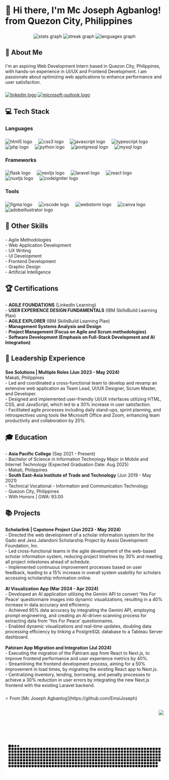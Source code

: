 <h1 align="left">👋 Hi there, I'm Mc Joseph Agbanlog! from Quezon City, Philippines</h1>

###

<div align="center">
  <img src="https://github-readme-stats.vercel.app/api?username=EmsiJoseph&hide_title=true&hide_rank=false&show_icons=true&include_all_commits=true&count_private=true&disable_animations=false&theme=nightowl&locale=en&hide_border=true" height="150" alt="stats graph"  />
  <img src="https://streak-stats.demolab.com?user=EmsiJoseph&locale=en&mode=daily&theme=nightowl&hide_border=true&border_radius=5" height="150" alt="streak graph"  />
  <img src="https://github-readme-stats.vercel.app/api/top-langs?username=EmsiJoseph&locale=en&hide_title=true&layout=compact&card_width=320&langs_count=5&theme=nightowl&hide_border=true" height="150" alt="languages graph"  />
</div>

###

<h2 align="left">🚀 About Me</h2>

###

<p align="left">I'm an aspiring Web Development Intern based in Quezon City, Philippines, with hands-on experience in UI/UX and Frontend Development. I am passionate about optimizing web applications to enhance performance and user satisfaction.</p>

###

<div align="left">
  <a href="https://www.linkedin.com/in/mcagbanlog/"><img src="https://raw.githubusercontent.com/maurodesouza/profile-readme-generator/master/src/assets/icons/social/linkedin/default.svg" width="52" height="40" alt="linkedin logo" /></a>
  <a href="mailto:mcagbanlog@outlook.com"><img src="https://raw.githubusercontent.com/maurodesouza/profile-readme-generator/master/src/assets/icons/social/microsoft-outlook/default.svg" width="52" height="40" alt="microsoft-outlook logo" /></a>
</div>

###

<h2 align="left">💻 Tech Stack</h2>

###

<h3 align="left">Languages</h3>

###

<div align="left">
  <img src="https://skillicons.dev/icons?i=html" height="40" alt="html5 logo"  />
  <img width="12" />
  <img src="https://skillicons.dev/icons?i=css" height="40" alt="css3 logo"  />
  <img width="12" />
  <img src="https://skillicons.dev/icons?i=js" height="40" alt="javascript logo"  />
  <img width="12" />
  <img src="https://skillicons.dev/icons?i=ts" height="40" alt="typescript logo"  />
  <img width="12" />
  <img src="https://cdn.simpleicons.org/php/777BB4" height="40" alt="php logo"  />
  <img width="12" />
  <img src="https://cdn.simpleicons.org/python/3776AB" height="40" alt="python logo"  />
  <img width="12" />
  <img src="https://cdn.jsdelivr.net/gh/devicons/devicon/icons/postgresql/postgresql-original.svg" height="40" alt="postgresql logo"  />
  <img width="12" />
  <img src="https://skillicons.dev/icons?i=mysql" height="40" alt="mysql logo"  />
</div>

###

<h3 align="left">Frameworks</h3>

###

<div align="left">
  <img src="https://skillicons.dev/icons?i=flask" height="40" alt="flask logo"  />
  <img width="12" />
  <img src="https://skillicons.dev/icons?i=nextjs" height="40" alt="nextjs logo"  />
  <img width="12" />
  <img src="https://skillicons.dev/icons?i=laravel" height="40" alt="laravel logo"  />
  <img width="12" />
  <img src="https://skillicons.dev/icons?i=react" height="40" alt="react logo"  />
  <img width="12" />
  <img src="https://skillicons.dev/icons?i=nuxtjs" height="40" alt="nuxtjs logo"  />
  <img width="12" />
  <img src="https://cdn.simpleicons.org/codeigniter/EF4223" height="40" alt="codeigniter logo"  />
</div>

###

<h3 align="left">Tools</h3>

###

<div align="left">
  <img src="https://skillicons.dev/icons?i=figma" height="40" alt="figma logo"  />
  <img width="12" />
  <img src="https://cdn.jsdelivr.net/gh/devicons/devicon/icons/vscode/vscode-original.svg" height="40" alt="vscode logo"  />
  <img width="12" />
  <img src="https://cdn.jsdelivr.net/gh/devicons/devicon/icons/webstorm/webstorm-original.svg" height="40" alt="webstorm logo"  />
  <img width="12" />
  <img src="https://cdn.jsdelivr.net/gh/devicons/devicon/icons/canva/canva-original.svg" height="40" alt="canva logo"  />
  <img width="12" />
  <img src="https://skillicons.dev/icons?i=ai" height="40" alt="adobeillustrator logo"  />
</div>

###

<h2 align="left">🔧 Other Skills</h2>

###

<p align="left">- Agile Methodologies<br>- Web Application Development<br>- UX Writing<br>- UI Development<br>- Frontend Development<br>- Graphic Design<br>- Artificial Intelligence</p>

###

<h2 align="left">🏆 Certifications</h2>

###

<p align="left">- <b>AGILE FOUNDATIONS</b> (LinkedIn Learning)<br>- <b>USER EXPERIENCE DESIGN FUNDAMENTALS</b> (IBM SkillsBuild Learning Plan)<br>- <b>AGILE EXPLORER</b> (IBM SkillsBuild Learning Plan)<br>- <b>Management Systems Analysis and Design</b><br>- <b>Project Management (Focus on Agile and Scrum methodologies)</b><br>- <b>Software Development (Emphasis on Full-Stack Development and AI Integration)</b></p>

###

<h2 align="left">💼 Leadership Experience</h2>

###

<p align="left">
<b>See Solutions | Multiple Roles (Jun 2023 - May 2024)</b><br>Makati, Philippines<br>- Led and coordinated a cross-functional team to develop and revamp an extensive web application as Team Lead, UI/UX Designer, Scrum Master, and Developer.<br>- Designed and implemented user-friendly UI/UX interfaces utilizing HTML, CSS, and JavaScript, which led to a 30% increase in user satisfaction.<br>- Facilitated agile processes including daily stand-ups, sprint planning, and retrospectives using tools like Microsoft Office and Zoom, enhancing team productivity and collaboration by 20%.</p>

###

<h2 align="left">🎓 Education</h2>

###

<p align="left">- <b>Asia Pacific College</b> (Sep 2021 - Present)<br>  - Bachelor of Science in Information Technology Major in Mobile and Internet Technology (Expected Graduation Date: Aug 2025)<br>  - Makati, Philippines<br>- <b>South East-Asia Institute of Trade and Technology</b> (Jun 2019 - May 2021)<br>  - Technical Vocational - Information and Communication Technology<br>  - Quezon City, Philippines<br>  - With Honors | GWA: 93.00</p>

###

<h2 align="left">📚 Projects</h2>

###

<p align="left">
<b>Scholarlink | Capstone Project (Jun 2023 - May 2024)</b><br>- Directed the web development of a scholar information system for the Gado and Jess Jalandoni Scholarship Project by Assisi Development Foundation, Inc.<br>- Led cross-functional teams in the agile development of the web-based scholar information system, reducing project timelines by 30% and meeting all project milestones ahead of schedule.<br>- Implemented continuous improvement processes based on user feedback, leading to a 15% increase in overall system usability for scholars accessing scholarship information online.<br><br>
<b>AI Visualization App (Mar 2024 - Apr 2024)</b><br>- Developed an AI application utilizing the Gemini API to convert ‘Yes For Peace’ questionnaire images into dynamic visualizations, resulting in a 40% increase in data accuracy and efficiency.<br>- Achieved 95% data accuracy by integrating the Gemini API, employing prompt engineering, and creating an AI-driven scanning process for extracting data from ‘Yes For Peace’ questionnaires.<br>- Enabled dynamic visualizations and real-time updates, doubling data processing efficiency by linking a PostgreSQL database to a Tableau Server dashboard.<br><br>
<b>Pahiram App Migration and Integration (Jul 2024)</b><br>- Executing the migration of the Pahiram app from React to Next.js, to improve frontend performance and user experience metrics by 40%.<br>- Streamlining the frontend development process, aiming for a 50% improvement in load times, by migrating the existing React app to Next.js.<br>- Centralizing inventory, lending, borrowing, and penalty processes to achieve a 30% reduction in user errors by integrating the new Next.js frontend with the existing Laravel backend.</p>

###

<p align="left">⭐️ From [Mc Joseph Agbanlog](https://github.com/EmsiJoseph)</p>

###

<img align="right" height="100" src="https://imgflip.com/gif/8y5m39"  />

###

<img src="https://raw.githubusercontent.com/EmsiJoseph/EmsiJoseph/output/snake.svg" alt="Snake animation" />

###

